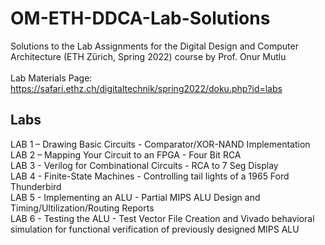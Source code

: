 # OM-ETH-DDCA-Lab-Solutions
Solutions to the Lab Assignments for the Digital Design and Computer Architecture (ETH Zürich, Spring 2022) course by Prof. Onur Mutlu\
\
Lab Materials Page: https://safari.ethz.ch/digitaltechnik/spring2022/doku.php?id=labs

## Labs
LAB 1 – Drawing Basic Circuits - Comparator/XOR-NAND Implementation\
LAB 2 – Mapping Your Circuit to an FPGA - Four Bit RCA\
LAB 3 - Verilog for Combinational Circuits - RCA to 7 Seg Display\
LAB 4 - Finite-State Machines - Controlling tail lights of a 1965 Ford Thunderbird\
LAB 5 - Implementing an ALU - Partial MIPS ALU Design and Timing/Ultilization/Routing Reports\
LAB 6 - Testing the ALU - Test Vector File Creation and Vivado behavioral simulation for functional verification of previously designed MIPS ALU
